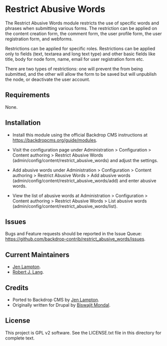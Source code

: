 Restrict Abusive Words
======================

The Restrict Abusive Words module restricts the use of specific words and
phrases when submitting various forms. The restriction can be applied on the
content creation form, the comment form, the user profile form, the user
registration form, and webforms.

Restrictions can be applied for specific roles. Restrictions can be applied only
to fields (text, textarea and long text type) and other basic fields like title,
body for node form, name, email for user registration form etc.

There are two types of restrictions: one will prevent the from being submitted,
and the other will allow the form to be saved but will unpublish the node, or
deactivate the user account.

Requirements
------------

None.

Installation
------------

- Install this module using the official Backdrop CMS instructions at
  https://backdropcms.org/guide/modules.

- Visit the configuration page under Administration > Configuration >
  Content authoring > Restrict Abusive Words
  (admin/config/content/restrict_abusive_words) and adjust the settings.

- Add abusive words under Administration > Configuration > Content authoring >
  Restrict Abusive Words > Add abusive words
  (admin/config/content/restrict_abusive_words/add) and enter abusive words.

- View the list of abusive words at Administration > Configuration >
  Content authoring > Restrict Abusive Words > List abusive words
  (admin/config/content/restrict_abusive_words/list).

Issues
------

Bugs and Feature requests should be reported in the Issue Queue:
https://github.com/backdrop-contrib/restrict_abusive_words/issues.

Current Maintainers
-------------------

- [Jen Lampton](https://github.com/jenlampton).
- [Robert J. Lang](https://github.com/bugfolder).

Credits
-------

- Ported to Backdrop CMS by [Jen Lampton](https://github.com/jenlampton).
- Originally written for Drupal by [Biswajit Mondal](https://www.drupal.org/user/2698531).

License
-------

This project is GPL v2 software.
See the LICENSE.txt file in this directory for complete text.
